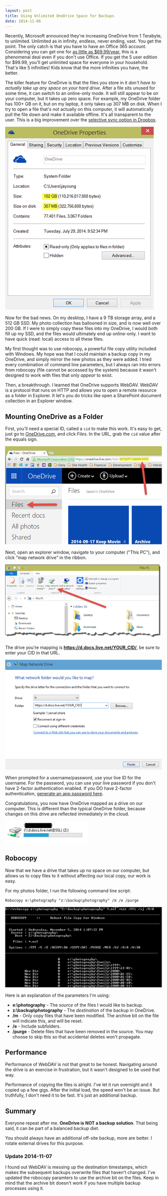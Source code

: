 ```yaml
---
layout: post
title: Using Unlimited OneDrive Space for Backups
date: 2014-11-06
---
```


Recently, Microsoft announced they're increasing OneDrive from 1 Terabyte, to unlimited. Unlimited as in infinity, endless, never ending, vast. You get the point. The only catch is that you have to have an Office 365 account. Considering you can get one for [as little as $69.99/year](http://products.office.com/en-us/buy/office), this is a phenomenal deal even if you don't use Office. If you get the 5 user edition for $99.99, you'll get unlimited space for everyone in your household. That's like 5 infinities! Kids know that the more infinities you have, the better.

The killer feature for OneDrive is that the files you store in it *don't have to actually take up any space on your hard drive*. After a file sits unused for some time, it can switch to an online-only mode. It will still appear to be on your computer, but it takes up zero space. For example, my OneDrive folder has 100+ GB on it, but on my laptop, it only takes up 307 MB on disk. When I try to open a file that's not actually on this computer, it will automatically pull the file down and make it available offline. It's all transparent to the user. This is a big improvement over the [selective sync option in Dropbox](https://www.dropbox.com/help/175).

![Virtual Drive Space Screenshot](virtual-drive-space-screenshot.png)

Now for the bad news. On my desktop, I have a 9 TB storage array, and a 512 GB SSD. My photo collection has ballooned in size, and is now well over 200 GB. If I were to simply copy these files into my OneDrive, I would both fill up my SSD, and the files would ultimately end up online-only. I want to have quick (read: local) access to all these files.

My first thought was to use robocopy, a powerful file copy utility included with Windows. My hope was that I could maintain a backup copy in my OneDrive, and simply mirror the new photos as they were added. I tried every combination of command line parameters, but I always ran into errors from robocopy (file cannot be accessed by the system) because it wasn't designed to work with files that only *appear* to exist.

Then, a breakthrough. I learned that OneDrive supports WebDAV. WebDAV is a protocol that runs on HTTP and allows you to open a remote resource as a folder in Explorer. It let's you do tricks like open a SharePoint document collection in an Explorer window.

## Mounting OneDrive as a Folder

First, you'll need a special ID, called a `cid` to make this work. It's easy to get, just go to [OneDrive.com](http://onedrive.com), and click *Files*. In the URL, grab the `cid` value after the equals sign.

![CID](cid.png)

Next, open an explorer window, navigate to your computer ("This PC"), and click "map network drive" in the ribbon.

![Map Network Drive](map-network-drive.png)

The drive you're mapping is **https://d.docs.live.net/YOUR_CID/**, be sure to enter your CID in that URL.

![Map Drive Details](map-drive-details.png)

When prompted for a username/password, use your live ID for the username. For the password, you can use your live password if you don't have 2-factor authentication enabled. If you DO have 2-factor authentication, [generate an app password here](https://account.live.com/proofs/AppPassword?mkt=en-us).

Congratulations, you now have OneDrive mapped as a drive on our computer. This is different than the typical OneDrive folder, because changes on this drive are reflected immediately in the cloud.

![WebDAV Drive](drive.png)

## Robocopy

Now that we have a drive that takes up no space on our computer, but allows us to copy files to it without affecting our local copy, our work is easy.

For my photos folder, I run the following command line script:

	Robocopy e:\photography "z:\backup\photography" /m /e /purge

![Command Line](command-line-screenshot.png)

Here is an explanation of the parameters I'm using:

* **e:\photography** - The *source* of the files I would like to backup.
* **z:\backup\photography** - The *destination* of the backup in OneDrive.
* **/m** - Only copy files that have been modified. The archive bit on the file will indicate this, and will be reset.
* **/e** - Include subfolders.
* **/purge** - Delete files that have been removed in the source. You may choose to skip this so that accidental deletes won't propagate.

## Performance

Performance of WebDAV is not that great to be honest. Navigating around the drive is an exercise in frustration, but it wasn't designed to be used that way.

Performance of copying the files is alright. I've let it run overnight and it copied up a few gigs. After the initial load, the speed won't be an issue. But truthfully, I don't need it to be fast. It's just an additional backup.

## Summary

Everyone repeat after me. **OneDrive is NOT a backup solution**. That being said, it can be part of a balanced backup diet.

You should always have an additional off-site backup, more are better. I rotate external drives for this purpose.

### Update 2014-11-07

I found out WebDAV is messing up the destination timestamps, which makes the subsequent backups overwrite files that haven't changed. I've updated the robocopy paramters to use the archive bit on the files. Keep in mind that the archive bit doesn't work if you have multiple backup processes using it. 